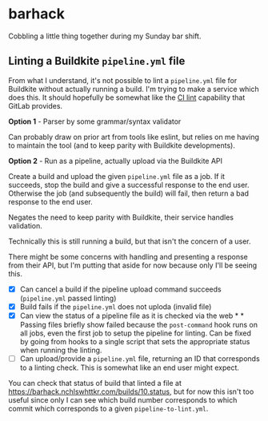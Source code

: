 # barhack

Cobbling a little thing together during my Sunday bar shift.

## Linting a Buildkite `pipeline.yml` file

From what I understand, it's not possible to lint a `pipeline.yml` file for Buildkite without actually running a build. I'm trying to make a service which does this. It should hopefully be somewhat like the [CI lint](https://gitlab.com/ci/lint) capability that GitLab provides.

**Option 1** - Parser by some grammar/syntax validator

Can probably draw on prior art from tools like eslint, but relies on me having to maintain the tool (and to keep parity with Buildkite developments).

**Option 2** - Run as a pipeline, actually upload via the Buildkite API

Create a build and upload the given `pipeline.yml` file as a job. If it succeeds, stop the build and give a successful response to the end user. Otherwise the job (and subsequently the build) will fail, then return a bad response to the end user.

Negates the need to keep parity with Buildkite, their service handles validation.

Technically this is still running a build, but that isn't the concern of a user.

There might be some concerns with handling and presenting a response from their API, but I'm putting that aside for now because only I'll be seeing this.

- [x] Can cancel a build if the pipeline upload command succeeds (`pipeline.yml` passed linting)
- [x] Build fails if the `pipeline.yml` does not uploda (invalid file)
- [x] Can view the status of a pipeline file as it is checked via the web \* \* Passing files briefly show failed because the `post-command` hook runs on all jobs, even the first job to setup the pipeline for linting. Can be fixed by going from hooks to a single script that sets the appropriate status when running the linting.
- [ ] Can upload/provide a `pipeline.yml` file, returning an ID that corresponds to a linting check. This is somewhat like an end user might expect.

You can check that status of build that linted a file at https://barhack.nchlswhttkr.com/builds/10.status, but for now this isn't too useful since only I can see which build number corresponds to which commit which corresponds to a given `pipeline-to-lint.yml`.
